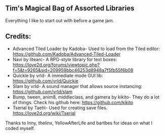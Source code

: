 ## Tim's Magical Bag of Assorted Libraries
Everything I like to start out with before a game jam.

## Credits:
* Advanced Tiled Loader by Kadoba- Used to load from the Tiled editor: https://github.com/Kadoba/Advanced-Tiled-Loader
* Navi by litearc- A RPG-style library for text boxes: https://love2d.org/forums/viewtopic.php?f=5&t=9265&sid=209959bbc46253d8948a7f5fb55f6b08
* Quickie by vrld- A immediate mode GUI lib: https://github.com/vrld/Quickie
* Slam by vrld- A sound manager that allows source instancing: https://github.com/vrld/slam
* Bump, tween, anim8, middleclass, and gamera by kikito- They do a lot of things. Check his github here: https://github.com/kikito
* Tserial by Taehl- Used for creating save files. https://love2d.org/wiki/Tserial

Thanks to Inny, thelinx, YellowAfterLife and bartbes for ideas on what I coded myself.